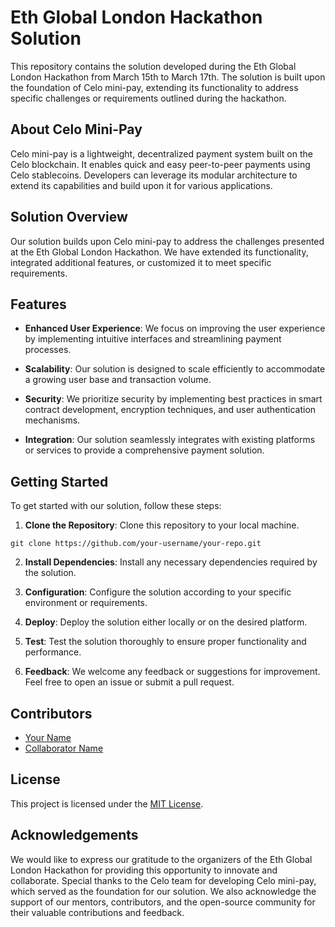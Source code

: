 # Eth Global London Hackathon Solution

This repository contains the solution developed during the Eth Global London Hackathon from March 15th to March 17th. The solution is built upon the foundation of Celo mini-pay, extending its functionality to address specific challenges or requirements outlined during the hackathon.

## About Celo Mini-Pay

Celo mini-pay is a lightweight, decentralized payment system built on the Celo blockchain. It enables quick and easy peer-to-peer payments using Celo stablecoins. Developers can leverage its modular architecture to extend its capabilities and build upon it for various applications.

## Solution Overview

Our solution builds upon Celo mini-pay to address the challenges presented at the Eth Global London Hackathon. We have extended its functionality, integrated additional features, or customized it to meet specific requirements.

## Features

- **Enhanced User Experience**: We focus on improving the user experience by implementing intuitive interfaces and streamlining payment processes.
  
- **Scalability**: Our solution is designed to scale efficiently to accommodate a growing user base and transaction volume.

- **Security**: We prioritize security by implementing best practices in smart contract development, encryption techniques, and user authentication mechanisms.

- **Integration**: Our solution seamlessly integrates with existing platforms or services to provide a comprehensive payment solution.

## Getting Started

To get started with our solution, follow these steps:

1. **Clone the Repository**: Clone this repository to your local machine.

```
git clone https://github.com/your-username/your-repo.git
```

2. **Install Dependencies**: Install any necessary dependencies required by the solution.

3. **Configuration**: Configure the solution according to your specific environment or requirements.

4. **Deploy**: Deploy the solution either locally or on the desired platform.

5. **Test**: Test the solution thoroughly to ensure proper functionality and performance.

6. **Feedback**: We welcome any feedback or suggestions for improvement. Feel free to open an issue or submit a pull request.

## Contributors

- [Your Name](https://github.com/your-username)
- [Collaborator Name](https://github.com/collaborator-username)

## License

This project is licensed under the [MIT License](LICENSE).

## Acknowledgements

We would like to express our gratitude to the organizers of the Eth Global London Hackathon for providing this opportunity to innovate and collaborate. Special thanks to the Celo team for developing Celo mini-pay, which served as the foundation for our solution. We also acknowledge the support of our mentors, contributors, and the open-source community for their valuable contributions and feedback.
